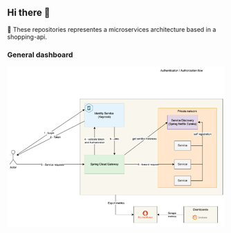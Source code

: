 ## Hi there 👋

:receipt: These repositories representes a microservices architecture based in a shopping-api.

### General dashboard

<img src="./images/shopping-api-general-diagram.png">